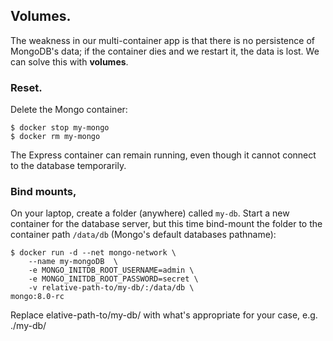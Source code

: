 ## Volumes.

The weakness in our multi-container app is that there is no persistence of MongoDB's data; if the container dies and we restart it, the data is lost. We can solve this with __volumes__.

### Reset.

Delete the Mongo container:
~~~
$ docker stop my-mongo
$ docker rm my-mongo
~~~
The Express container can remain running, even though it cannot connect to the database temporarily.

### Bind mounts,

On your laptop, create a folder (anywhere) called `my-db`. Start a new container for the database server, but this time bind-mount the folder to the container path `/data/db` (Mongo's default databases pathname):
~~~
$ docker run -d --net mongo-network \
    --name my-mongoDB  \
    -e MONGO_INITDB_ROOT_USERNAME=admin \
    -e MONGO_INITDB_ROOT_PASSWORD=secret \
    -v relative-path-to/my-db/:/data/db \
mongo:8.0-rc
~~~
Replace elative-path-to/my-db/ with what's appropriate for your case, e.g. ./my-db/